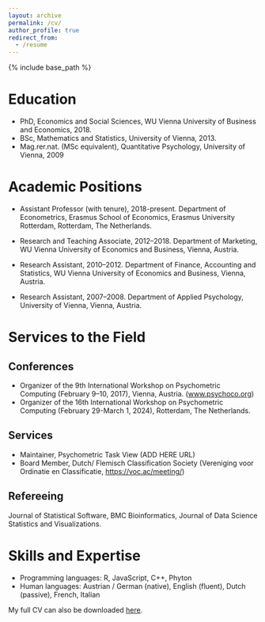 ```yaml
---
layout: archive
permalink: /cv/
author_profile: true
redirect_from:
  - /resume
---
```


{% include base_path %}

Education
======
* PhD, Economics and Social Sciences, WU Vienna University of Business and Economics, 2018.
* BSc, Mathematics and Statistics, University of Vienna, 2013.
* Mag.rer.nat. (MSc equivalent), Quantitative Psychology, University of Vienna, 2009

Academic Positions
======
* Assistant Professor (with tenure), 2018-present.
  Department of Econometrics, Erasmus School of Economics, Erasmus University Rotterdam,
  Rotterdam, The Netherlands. 

* Research and Teaching Associate, 2012–2018.
  Department of Marketing, WU Vienna University of Economics and Business,
  Vienna, Austria.

* Research Assistant, 2010–2012.
  Department of Finance, Accounting and Statistics, WU Vienna University of Economics and Business,
  Vienna, Austria.

* Research Assistant, 2007–2008.
  Department of Applied Psychology, University of Vienna,
  Vienna, Austria.

  
Services to the Field
======
Conferences
------
* Organizer of the 9th International Workshop on Psychometric Computing (February 9–10, 2017), Vienna, Austria. (www.psychoco.org) 
* Organizer of the 16th International Workshop on Psychometric Computing (February 29-March 1, 2024), Rotterdam, The Netherlands.
  
Services
------
* Maintainer, Psychometric Task View (ADD HERE URL)
* Board Member, Dutch/ Flemisch Classification Society (Vereniging voor Ordinatie en Classificatie, https://voc.ac/meeting/)

Refereeing
------
Journal of Statistical Software, BMC Bioinformatics, Journal of Data Science Statistics and Visualizations.


Skills and Expertise
======
* Programming languages: R, JavaScript, C++, Phyton
* Human languages: Austrian / German (native), English (fluent), Dutch (passive), French, Italian

My full CV can also be downloaded [here](url).
  

